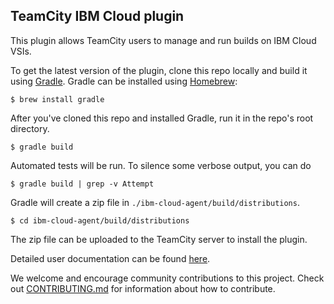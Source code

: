 ## TeamCity IBM Cloud plugin

This plugin allows TeamCity users to manage and run builds on IBM Cloud VSIs.

To get the latest version of the plugin, clone this repo locally and build it using [Gradle](https://gradle.org). Gradle can be installed using [Homebrew](https://brew.sh):

```
$ brew install gradle
```

After you've cloned this repo and installed Gradle, run it in the repo's root directory.

```
$ gradle build
```

Automated tests will be run. To silence some verbose output, you can do

```
$ gradle build | grep -v Attempt
```

Gradle will create a zip file in `./ibm-cloud-agent/build/distributions`.

```
$ cd ibm-cloud-agent/build/distributions
```

The zip file can be uploaded to the TeamCity server to install the plugin.

Detailed user documentation can be found [here](https://ibm.box.com/s/gxrj20cy71swn2ymh9ph0fjlwgb1wl4k).

We welcome and encourage community contributions to this project. Check out [CONTRIBUTING.md](CONTRIBUTING.md) for information about how to contribute.
